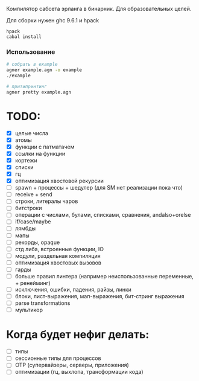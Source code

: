 Компилятор сабсета эрланга в бинарник. Для образовательных целей.

Для сборки нужен ghc 9.6.1 и hpack
```
hpack
cabal install
```

### Использование
```bash
# собрать в example
agner example.agn -o example
./example

# притипринтинг
agner pretty example.agn
```

# TODO:
- [x] целые числа
- [x] атомы
- [x] функции с патматачем
- [x] ссылки на функции
- [x] кортежи
- [x] списки
- [x] гц
- [x] оптимизация хвостовой рекурсии
- [ ] spawn + процессы + шедулер (для SM нет реализации пока что)
- [ ] receive + send
- [ ] строки, литералы чаров
- [ ] битстроки
- [ ] операции с числами, булами, списками, сравнения, andalso+orelse
- [ ] if/case/maybe
- [ ] лямбды
- [ ] мапы
- [ ] рекорды, opaque
- [ ] стд либа, встроенные функции, IO
- [ ] модули, раздельная компиляция
- [ ] оптимизация хвостовых вызовов
- [ ] гарды
- [ ] больше правил линтера (например неиспользованные переменные, + ренейминг)
- [ ] исключения, ошибки, падения, райзы, линки
- [ ] блоки, лист-выражения, мап-выражения, бит-стринг выражения
- [ ] parse transformations
- [ ] мультикор

# Когда будет нефиг делать:
- [ ] типы
- [ ] сессионные типы для процессов
- [ ] OTP (супервайзеры, серверы, приложения)
- [ ] оптимизации (гц, выхлопа, трансформации кода)